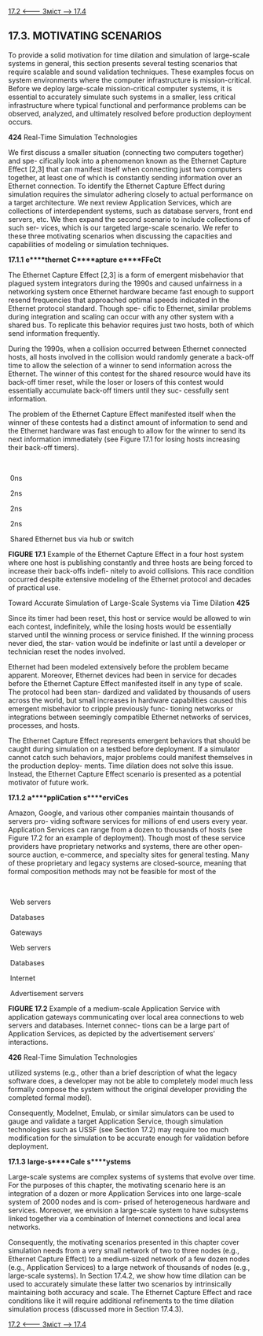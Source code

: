 [17.2 <--- ](17_2.md) [   Зміст   ](README.md) [--> 17.4](17_4.md)

## 17.3. MOTIVATING SCENARIOS

To provide a solid motivation for time dilation and simulation of large-scale systems in general, this section presents several testing scenarios that require scalable and sound validation techniques. These examples focus on system environments where the computer infrastructure is mission-critical. Before we deploy large-scale mission-critical computer systems, it is essential to accurately simulate such systems in a smaller, less critical infrastructure where typical functional and performance problems can be observed, analyzed, and ultimately resolved before production deployment occurs.



**424**                                       Real-Time Simulation Technologies

 

We first discuss a smaller situation (connecting two computers together) and spe- cifically look into a phenomenon known as the Ethernet Capture Effect [2,3] that can manifest itself when connecting just two computers together, at least one of which is constantly sending information over an Ethernet connection. To identify the Ethernet Capture Effect during simulation requires the simulator adhering closely to actual performance on a target architecture. We next review Application Services, which are collections of interdependent systems, such as database servers, front end servers, etc. We then expand the second scenario to include collections of such ser- vices, which is our targeted large-scale scenario. We refer to these three motivating scenarios when discussing the capacities and capabilities of modeling or simulation techniques.

 

**17.1.1**  **e****thernet** **C****apture** **e****FFeCt**

The Ethernet Capture Effect [2,3] is a form of emergent misbehavior that plagued system integrators during the 1990s and caused unfairness in a networking system once Ethernet hardware became fast enough to support resend frequencies that approached optimal speeds indicated in the Ethernet protocol standard. Though spe- cific to Ethernet, similar problems during integration and scaling can occur with any other system with a shared bus. To replicate this behavior requires just two hosts, both of which send information frequently.

During the 1990s, when a collision occurred between Ethernet connected hosts, all hosts involved in the collision would randomly generate a back-off time to allow the selection of a winner to send information across the Ethernet. The winner of this contest for the shared resource would have its back-off timer reset, while the loser or losers of this contest would essentially accumulate back-off timers until they suc- cessfully sent information.

The problem of the Ethernet Capture Effect manifested itself when the winner of these contests had a distinct amount of information to send and the Ethernet hardware was fast enough to allow for the winner to send its next information immediately (see Figure 17.1 for losing hosts increasing their back-off timers).

 

​                                                                                           

​            0ns            

​            2ns            

​            2ns            

​            2ns            

​            Shared Ethernet bus via hub or      switch            







 

**FIGURE 17.1** Example of the Ethernet Capture Effect in a four host system where one host is publishing constantly and three hosts are being forced to increase their back-offs indefi- nitely to avoid collisions. This race condition occurred despite extensive modeling of the Ethernet protocol and decades of practical use.



Toward Accurate Simulation of Large-Scale Systems via Time Dilation       **425**

 

Since its timer had been reset, this host or service would be allowed to win each contest, indefinitely, while the losing hosts would be essentially starved until the winning process or service finished. If the winning process never died, the star- vation would be indefinite or last until a developer or technician reset the nodes involved.

Ethernet had been modeled extensively before the problem became apparent. Moreover, Ethernet devices had been in service for decades before the Ethernet Capture Effect manifested itself in any type of scale. The protocol had been stan- dardized and validated by thousands of users across the world, but small increases in hardware capabilities caused this emergent misbehavior to cripple previously func- tioning networks or integrations between seemingly compatible Ethernet networks of services, processes, and hosts.

The Ethernet Capture Effect represents emergent behaviors that should be caught during simulation on a testbed before deployment. If a simulator cannot catch such behaviors, major problems could manifest themselves in the production deploy- ments. Time dilation does not solve this issue. Instead, the Ethernet Capture Effect scenario is presented as a potential motivator of future work.

 

**17.1.2**  **a****ppliCation** **s****erviCes**

Amazon, Google, and various other companies maintain thousands of servers pro- viding software services for millions of end users every year. Application Services can range from a dozen to thousands of hosts (see Figure 17.2 for an example of deployment). Though most of these service providers have proprietary networks and systems, there are other open-source auction, e-commerce, and specialty sites for general testing. Many of these proprietary and legacy systems are closed-source, meaning that formal composition methods may not be feasible for most of the

​                  

​            Web servers            

​            Databases            

​            Gateways            

​            Web servers            

​            Databases            

​            Internet            

​            Advertisement servers            







 

**FIGURE 17.2** Example of a medium-scale Application Service with application gateways communicating over local area connections to web servers and databases. Internet connec- tions can be a large part of Application Services, as depicted by the advertisement servers’ interactions.



**426**                                       Real-Time Simulation Technologies

 

utilized systems (e.g., other than a brief description of what the legacy software does, a developer may not be able to completely model much less formally compose the system without the original developer providing the completed formal model).

Consequently, Modelnet, Emulab, or similar simulators can be used to gauge and validate a target Application Service, though simulation technologies such as USSF (see Section 17.2) may require too much modification for the simulation to be accurate enough for validation before deployment.

 

**17.1.3**  **l****arge****-s****Cale** **s****ystems**

Large-scale systems are complex systems of systems that evolve over time. For the purposes of this chapter, the motivating scenario here is an integration of a dozen or more Application Services into one large-scale system of 2000 nodes and is com- prised of heterogeneous hardware and services. Moreover, we envision a large-scale system to have subsystems linked together via a combination of Internet connections and local area networks.

Consequently, the motivating scenarios presented in this chapter cover simulation needs from a very small network of two to three nodes (e.g., Ethernet Capture Effect) to a medium-sized network of a few dozen nodes (e.g., Application Services) to a large network of thousands of nodes (e.g., large-scale systems). In Section 17.4.2, we show how time dilation can be used to accurately simulate these latter two scenarios by intrinsically maintaining both accuracy and scale. The Ethernet Capture Effect and race conditions like it will require additional refinements to the time dilation simulation process (discussed more in Section 17.4.3).

[17.2 <--- ](17_2.md) [   Зміст   ](README.md) [--> 17.4](17_4.md)